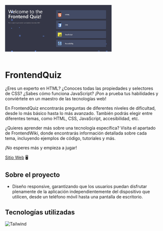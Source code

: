 <div style="width: 350px">
  <img src="./public/assets/img/home.png" alt="FrontendQuiz"/>
</div>


<br/>

# FrontendQuiz

¿Eres un experto en HTML? ¿Conoces todas las propiedades y selectores de CSS? ¿Sabes cómo funciona JavaScript? ¡Pon a prueba tus habilidades y conviértete en un maestro de las tecnologías web!

En FrontendQuiz encontrarás preguntas de diferentes niveles de dificultad, desde lo más básico hasta lo más avanzado. También podrás elegir entre diferentes temas, como HTML, CSS, JavaScript, accesibilidad, etc.

¿Quieres aprender más sobre una tecnología específica? Visita el apartado de FrontendWiki, donde encontrarás información detallada sobre cada tema, incluyendo ejemplos de código, tutoriales y más.

¡No esperes más y empieza a jugar!

[Sitio Web](https://frontend-quiz-xavi.vercel.app/) 🖥️


## Sobre el proyecto

* Diseño responsive, garantizando que los usuarios puedan disfrutar plenamente de la aplicación independientemente del dispositivo que utilicen, desde un teléfono móvil hasta una pantalla de escritorio.

<!-- ![Responsive](docs/mockup.png) -->

## Tecnologías utilizadas

![Tailwind](https://img.shields.io/badge/Tailwind%20CSS-06B6D4.svg?style=for-the-badge&logo=Tailwind-CSS&logoColor=white)&nbsp;&nbsp;&nbsp;